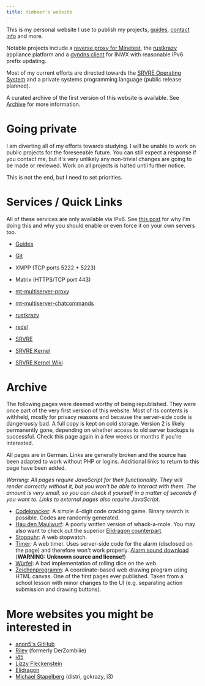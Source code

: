 ```yaml
---
title: Himbeer's website
---
```


This is my personal website I use to publish my projects,
[guides](/md/guides.md), [contact info](/md/contact.md) and more.

Notable projects include a [reverse proxy for Minetest](/md/mt/proxy.md), the
[rustkrazy](/md/rustkrazy.md) appliance platform and a [dyndns
client](https://git.himbeerserver.de/dyndns-rs.git/about) for INWX with
reasonable IPv6 prefix updating.

Most of my current efforts are directed towards the [SRVRE Operating
System](/md/srvre.md) and a private systems programming language (public
release planned).

A curated archive of the first version of this website is available. See
[Archive](#archive) for more information.

Going private
=============

I am diverting all of my efforts towards studying.  I will be unable to work on
public projects for the foreseeable future. You can still expect a response if
you contact me, but it's very unlikely any non-trivial changes are going to be
made or reviewed. Work on all projects is halted until further notice.

This is not the end, but I need to set priorities.

Services / Quick Links
======================

All of these services are only available via IPv6.
See [this post](/md/ipv6.md) for why I'm doing this and why you should
enable or even force it on your own servers too.

* [Guides](/md/guides.md)
* [Git](https://git.himbeerserver.de)
* XMPP (TCP ports 5222 + 5223)
* Matrix (HTTPS/TCP port 443)

* [mt-multiserver-proxy](/md/mt/proxy.md)
* [mt-multiserver-chatcommands](/md/mt/proxy.md#commands)
* [rustkrazy](/md/rustkrazy.md)
* [rsdsl](/md/rsdsl.md)
* [SRVRE](/md/srvre.md)
* [SRVRE Kernel](/md/srvre/kernel.md)
* [SRVRE Kernel Wiki](/md/srvre/kernel/wiki.md)

Archive
=======

The following pages were deemed worthy of being republished. They were once
part of the very first version of this website. Most of its contents is
withheld, mostly for privacy reasons and because the server-side code is
dangerously bad. A full copy is kept on cold storage. Version 2 is likely
permanently gone, depending on whether access to old server backups is
successful. Check this page again in a few weeks or months if you're
interested.

All pages are in German. Links are generally broken and the source has been
adapted to work without PHP or logins. Additional links to return to this page
have been added.

*Warning: All pages require JavaScript for their functionality. They will
render correctly without it, but you won't be able to interact with them. The
amount is very small, so you can check it yourself in a matter of seconds if
you want to. Links to external pages also require JavaScript.*

* [Codeknacker](/v1/codeknacker.html): A simple 4-digit code cracking game.
  Binary search is possible. Codes are randomly generated.
* [Hau den Maulwurf](/v1/haudenmaulwurf.html): A poorly written version of
  whack-a-mole. You may also want to check out the superior
  [Elidragon counterpart](https://elidragon.io/projects/whack-a-mole/).
* [Stoppuhr](/v1/stoppuhr.html): A web stopwatch.
* [Timer](/v1/timer.html): A web timer. Uses server-side code for the alarm
  (disclosed on the page) and therefore won't work properly.
  [Alarm sound download](/v1/timervorbei.mp3)
  (**WARNING: Unknown source and license!**)
* [Würfel](/v1/wuerfel.html): A bad implementation of rolling dice on the web.
* [Zeichenprogramm](/v1/zeichenprogramm.html): A coordinate-based web drawing
  program using HTML canvas. One of the first pages ever published. Taken from
  a school lesson with minor changes to the UI (e.g. separating action
  submission and drawing buttons).

More websites you might be interested in
========================================

* [anon5's GitHub](https://github.com/anon55555)
* [Riley](https://dasriley.de) (formerly DerZombiiie)
* [j45](https://j45.dev)
* [Lizzy Fleckenstein](https://lizzy.rs)
* [Elidragon](https://elidragon.io)
* [Michael Stapelberg](https://michael.stapelberg.ch) (distri, gokrazy, i3)
